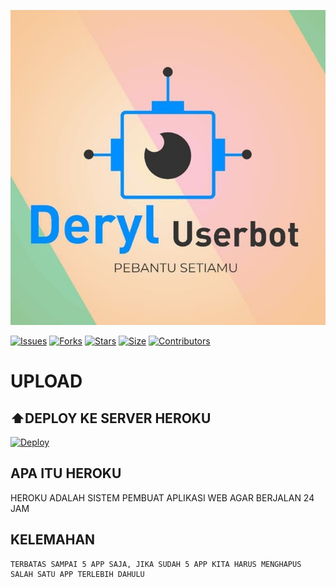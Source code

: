 [![logo](logo.jpg)](https://github.com/deryluserbotofficial/userbot)

[![Issues](https://img.shields.io/github/issues/deryluserbotofficial/userbot?style=for-the-badge&color=green)](https://github.com/deryluserbotofficial/userbot/issues)
[![Forks](https://img.shields.io/github/forks/deryluserbotofficial/userbot?style=for-the-badge&color=green)](https://github.com/deryluserbotofficial/userbot/fork)
[![Stars](https://img.shields.io/github/stars/deryluserbotofficial/userbot?style=for-the-badge&color=green)](https://github.com/deryluserbotofficial/userbot/)
[![Size](https://img.shields.io/github/repo-size/deryluserbotofficial/userbot?style=for-the-badge&color=green)](https://github.com/deryluserbotofficial/userbot/)
[![Contributors](https://img.shields.io/github/contributors/deryluserbotofficial/userbot?style=for-the-badge&color=green)](https://github.com/deryluserbotofficial/userbot)


# UPLOAD

## ⬆️DEPLOY KE SERVER HEROKU

[![Deploy](https://www.herokucdn.com/deploy/button.svg)](https://zee.gl/yuTbJ1)


## APA ITU HEROKU
HEROKU ADALAH SISTEM PEMBUAT APLIKASI WEB AGAR BERJALAN
24 JAM
## KELEMAHAN
```
TERBATAS SAMPAI 5 APP SAJA, JIKA SUDAH 5 APP KITA HARUS MENGHAPUS SALAH SATU APP TERLEBIH DAHULU
```
